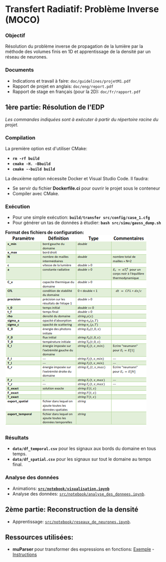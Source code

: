 # Transfert Radiatif: Problème Inverse (MOCO)

### Objectif
Résolution du problème inverse de propagation de la lumière par la méthode des volumes finis en 1D et apprentissage de la densité par un réseau de neurones.

### Documents
- Indications et travail à faire: `doc/guidelines/projetM1.pdf`  
- Rapport de projet en anglais: `doc/eng/report.pdf`  
- Rapport de stage en français (pour la 2D): `doc/fr/rapport.pdf`  

## __1ère partie: Résolution de l'EDP__    
_Les commandes indiquées sont à exécuter à partir du répertoire racine du projet._

### Compilation
La première option est d'utiliser CMake:   
- __`rm -rf build`__
- __`cmake -H. -Bbuild`__  
- __`cmake --build build`__  

La deuxième option nécessite Docker et Visual Studio Code. Il faudra:  
- Se servir du fichier __Dockerfile.ci__ pour ouvrir le projet sous le conteneur   
- Compiler avec CMake.    


### Exécution
- Pour une simple exécution: __`build/transfer src/config/case_1.cfg`__
- Pour générer un tas de données à étudier: __`bash src/simu/gauss_dump.sh`__ 

__Format des fichiers de configuration:__  
![Instructions for configuration](data/img/config.png)

### Résultats
- __`data/df_temporal.csv`__ pour les signaux aux bords du domaine en tous temps.
- __`data/df_spatial.csv`__ pour les signaux sur tout le domaine au temps final.

### Analyse des données
- Animations: [__`src/notebook/visualisation.ipynb`__](https://github.com/desmond-rn/projet-inverse/blob/master/src/notebook/visualisation.ipynb)
- Analyse des données: [`src/notebook/analyse_des_donnees.ipynb`](https://github.com/desmond-rn/projet-inverse/blob/master/src/notebook/analyse_des_donnees.ipynb).  

## __2ème partie: Reconstruction de la densité__   
- Apprentissage: [`src/notebook/reseaux_de_neurones.ipynb`](https://github.com/desmond-rn/projet-inverse/blob/master/src/notebook/Apprentissage.ipynb).

## Ressources utilisées:
- __muParser__ pour transformer des expressions en fonctions: [Exemple](https://beltoforion.de/article.php?a=muparser&s=idExample#idExample) - [Instructions](https://beltoforion.de/article.php?a=muparser&p=building)
